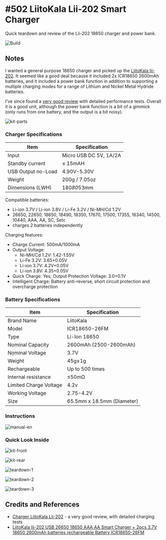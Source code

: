 # #502 LiitoKala Lii-202 Smart Charger

Quick teardown and review of the Lii-202 18650 charger and power bank.

![Build](./assets/Lii202SmartCharger_build.jpg?raw=true)

## Notes

I wanted a general purpose 18650 charger and picked up the
[LiitoKala lii-202](https://www.aliexpress.com/item/4000219524992.html).
It seemed like a good deal because it included 2x ICR18650 2600mAh batteries, and it included a power bank function in addition to
supporting a multiple charging modes for a range of Lithium and Nickel Metal Hydride batteries.

I've since found a [very good review](http://lygte-info.dk/review/Review%20Charger%20LiitoKala%20Lii-202%20UK.html) with detailed performance tests.
Overall it is a good unit, although the power bank function is a bit of a gimmick (only runs from one battery, and the output is a bit noisy).

![kit-parts](./assets/kit-parts.jpg?raw=true)

### Charger Specifications

| Item                   | Specification              |
|------------------------|----------------------------|
| Input                  | Micro USB DC 5V, 1A/2A     |
| Standby current        | ≤ 15mAH                    |
| USB Output no-Load     | 4.90V-5.30V                |
| Weight                 | 200g / 7.05oz              |
| Dimensions (L*W*H)     | 180*80*53mm                |

Compatible batteries:

* Li-ion 3.7V / Li-ion 3.8V / Li-Fe 3.2V / Ni-MH/Cd 1.2V
* 26650, 22650, 18650, 18490, 18350, 17670, 17500, 17355, 16340, 14500, 10440, AAA, AA, SC, Setc
* charges 2 batteries independently

Charging features:

* Charge Current: 500mA/1000mA
* Output Voltage:
    * Ni-MH/Cd 1.2V: 1.42-1.55V
    * Li-Fe 3.2V: 3.65+0.05V
    * Li-ion 3.7V: 4.2V+0.05V
    * Li-ion 3.8V: 4.35+0.05V
* Quick Charge: Yes; Output Protection Voltage: 3.0+0.1V
* Intelligent Charge: Battery anti-reverse, short circuit protection and overcharge protection

### Battery Specifications

| Item                   | Specification              |
|------------------------|----------------------------|
| Brand Name             | LiitoKala                  |
| Model                  | ICR18650-26FM              |
| Type                   | Li-Ion 18650               |
| Nominal Capacity       | 2600mAh (2500-2600mAh)     |
| Nominal Voltage        | 3.7V                       |
| Weight                 | 45g±1g                     |
| Rechargeable           | Up to 500 times            |
| Internal resistance    | ≤50mΩ                      |
| Limited Charge Voltage | 4.2v                       |
| Working Voltage        | 2.75-4.2V                  |
| Size                   | 65.5mm x 18.5mm (Diameter) |

### Instructions

![manual-en](./assets/manual-en.jpg?raw=true)

### Quick Look Inside

![kit-front](./assets/kit-front.jpg?raw=true)

![kit-rear](./assets/kit-rear.jpg?raw=true)

![teardown-1](./assets/teardown-1.jpg?raw=true)

![teardown-2](./assets/teardown-2.jpg?raw=true)

![teardown-3](./assets/teardown-3.jpg?raw=true)

## Credits and References

* [Charger LiitoKala Lii-202](http://lygte-info.dk/review/Review%20Charger%20LiitoKala%20Lii-202%20UK.html) - a very good review, with detailed charging tests
* [LiitoKala lii-202 USB 26650 18650 AAA AA Smart Charger + 2pcs 3.7V 18650 2600mAh batteries rechargeable Battery ICR18650-26FM](https://www.aliexpress.com/item/4000219524992.html)
